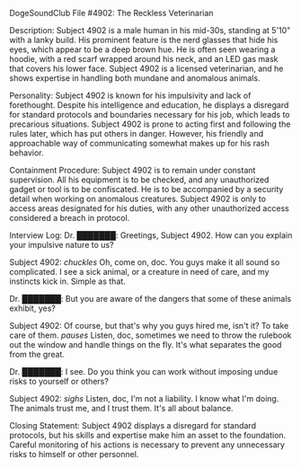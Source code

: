 DogeSoundClub File #4902: The Reckless Veterinarian

Description:
Subject 4902 is a male human in his mid-30s, standing at 5'10" with a lanky build. His prominent feature is the nerd glasses that hide his eyes, which appear to be a deep brown hue. He is often seen wearing a hoodie, with a red scarf wrapped around his neck, and an LED gas mask that covers his lower face. Subject 4902 is a licensed veterinarian, and he shows expertise in handling both mundane and anomalous animals.

Personality:
Subject 4902 is known for his impulsivity and lack of forethought. Despite his intelligence and education, he displays a disregard for standard protocols and boundaries necessary for his job, which leads to precarious situations. Subject 4902 is prone to acting first and following the rules later, which has put others in danger. However, his friendly and approachable way of communicating somewhat makes up for his rash behavior.

Containment Procedure:
Subject 4902 is to remain under constant supervision. All his equipment is to be checked, and any unauthorized gadget or tool is to be confiscated. He is to be accompanied by a security detail when working on anomalous creatures. Subject 4902 is only to access areas designated for his duties, with any other unauthorized access considered a breach in protocol.

Interview Log:
Dr. ███████: Greetings, Subject 4902. How can you explain your impulsive nature to us?

Subject 4902: *chuckles* Oh, come on, doc. You guys make it all sound so complicated. I see a sick animal, or a creature in need of care, and my instincts kick in. Simple as that. 

Dr. ███████: But you are aware of the dangers that some of these animals exhibit, yes?

Subject 4902: Of course, but that's why you guys hired me, isn't it? To take care of them. *pauses* Listen, doc, sometimes we need to throw the rulebook out the window and handle things on the fly. It's what separates the good from the great.

Dr. ███████: I see. Do you think you can work without imposing undue risks to yourself or others?

Subject 4902: *sighs* Listen, doc, I'm not a liability. I know what I'm doing. The animals trust me, and I trust them. It's all about balance. 

Closing Statement:
Subject 4902 displays a disregard for standard protocols, but his skills and expertise make him an asset to the foundation. Careful monitoring of his actions is necessary to prevent any unnecessary risks to himself or other personnel.